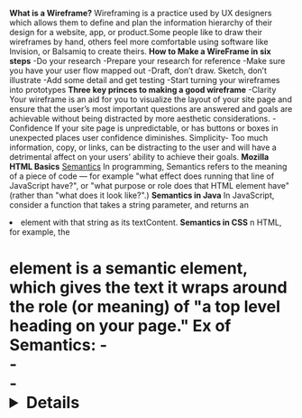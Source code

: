 **What is a Wireframe?**
Wireframing is a practice used by UX designers which allows them to define and plan the information hierarchy of their design for a website, app, or product.Some people like to draw their wireframes by hand, others feel more comfortable using software like Invision, or Balsamiq to create theirs.
**How to Make a WireFrame in six steps**
 -Do your research
 -Prepare your research for reference
 -Make sure you have your user flow mapped out
 -Draft, don’t draw. Sketch, don’t illustrate
 -Add some detail and get testing
 -Start turning your wireframes into prototypes
 **Three key princes to making a good wireframe**
 -Clarity  Your wireframe is an aid for you to visualize the layout of your site page and ensure that the user’s most important questions are answered and goals are achievable without being distracted by more aesthetic considerations.
 -Confidence  If your site page is unpredictable, or has buttons or boxes in unexpected places user confidence diminishes.
 Simplicity- Too much information, copy, or links, can be distracting to the user and will have a detrimental affect on your users’ ability to achieve their goals.
 **Mozilla HTML Basics**
 [Semantics](https://developer.mozilla.org/en-US/docs/Glossary/Semantics)
 In programming, Semantics refers to the meaning of a piece of code — for example "what effect does running that line of JavaScript have?", or "what purpose or role does that HTML element have" (rather than "what does it look like?".)
 **Semantics in Java**
 In JavaScript, consider a function that takes a string parameter, and returns an <li> element with that string as its textContent.
 **Semantics in CSS**
 n HTML, for example, the <h1> element is a semantic element, which gives the text it wraps around the role (or meaning) of "a top level heading on your page."
 Ex of Semantics:
 -<article>
 -<aside>
 -<details>
 -<figcaption>
 -<figure>
 -<footer>
 -<header>
 -<main>
 -<mark>
 -<nav>
 -<section>
 -<summary>
 -<time>